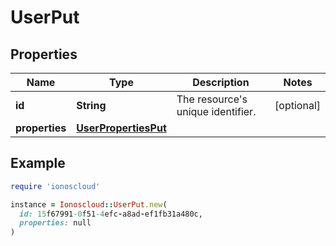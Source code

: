 # UserPut

## Properties

| Name | Type | Description | Notes |
| ---- | ---- | ----------- | ----- |
| **id** | **String** | The resource&#39;s unique identifier. | [optional] |
| **properties** | [**UserPropertiesPut**](UserPropertiesPut.md) |  |  |

## Example

```ruby
require 'ionoscloud'

instance = Ionoscloud::UserPut.new(
  id: 15f67991-0f51-4efc-a8ad-ef1fb31a480c,
  properties: null
)
```

